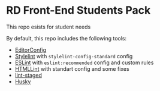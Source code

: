 # RD Front-End Students Pack

This repo esists for student needs

By default, this repo includes the following tools:
* [EditorConfig](https://editorconfig.org/)
* [Stylelint](https://stylelint.io) with `stylelint-config-standard` config
* [ESLint](https://eslint.org) with `eslint:recommended` config and custom rules
* [HTMLLint](https://github.com/htmllint/htmllint-cli) with standart config and some fixes
* [lint-staged](https://github.com/okonet/lint-staged)
* [Husky](https://github.com/typicode/husky)
